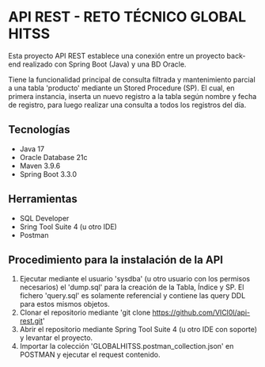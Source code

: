 # API REST - RETO TÉCNICO GLOBAL HITSS

Esta proyecto API REST establece una conexión entre un proyecto back-end realizado con Spring Boot (Java) y una BD Oracle. 

Tiene la funcionalidad principal de consulta filtrada y mantenimiento parcial a una tabla 'producto' mediante un Stored Procedure (SP). 
El cual, en primera instancia, inserta un nuevo registro a la tabla según nombre y fecha de registro, para luego realizar una consulta a todos los registros del día.

## Tecnologías
- Java 17
- Oracle Database 21c
- Maven 3.9.6
- Spring Boot 3.3.0

## Herramientas
- SQL Developer
- Sring Tool Suite 4 (u otro IDE)
- Postman

## Procedimiento para la instalación de la API
1. Ejecutar mediante el usuario 'sysdba' (u otro usuario con los permisos necesarios) el 'dump.sql' para la creación de la Tabla, Índice y SP.
   El fichero 'query.sql' es solamente referencial y contiene las query DDL para estos mismos objetos. 
3. Clonar el repositorio mediante 'git clone https://github.com/VICl0l/api-rest.git'
4. Abrir el repositorio mediante Spring Tool Suite 4 (u otro IDE con soporte) y levantar el proyecto.
5. Importar la colección 'GLOBALHITSS.postman_collection.json' en POSTMAN y ejecutar el request contenido.
